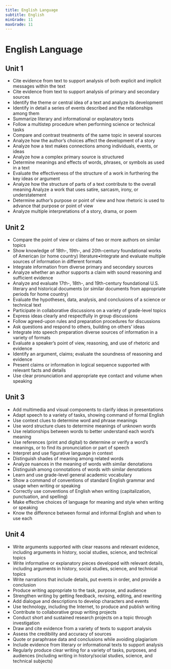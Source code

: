 ```yaml
---
title: English Language
subtitle: English
minGrade: 11
maxGrade: 11
---
```

# English Language


## Unit 1
* Cite evidence from text to support analysis of both explicit and implicit messages within the text
* Cite evidence from text to support analysis of primary and secondary sources
* Identify the theme or central idea of a text and analyze its development
* Identify in detail a series of events described and the relationships among them
* Summarize literary and informational or explanatory texts
* Follow a multistep procedure when performing science or technical tasks
* Compare and contrast treatments of the same topic in several sources
* Analyze how the author’s choices affect the development of a story
* Analyze how a text makes connections among individuals, events, or ideas
* Analyze how a complex primary source is structured
* Determine meanings and effects of words, phrases, or symbols as used in a text
* Evaluate the effectiveness of the structure of a work in furthering the key ideas or argument
* Analyze how the structure of parts of a text contribute to the overall meaning Analyze a work that uses satire, sarcasm, irony, or understatement
* Determine author’s purpose or point of view and how rhetoric is used to advance that purpose or point of view
* Analyze multiple interpretations of a story, drama, or poem

## Unit 2
* Compare the point of view or claims of two or more authors on similar topics
* Show knowledge of 18th-, 19th-, and 20th-century foundational works of American (or home country) literature•Integrate and evaluate multiple sources of information in different formats
* Integrate information from diverse primary and secondary sources
* Analyze whether an author supports a claim with sound reasoning and sufficient evidence
* Analyze and evaluate 17th-, 18th-, and 19th-century foundational U.S. literary and historical documents (or similar documents from appropriate periods for home country)
* Evaluate the hypotheses, data, analysis, and conclusions of a science or technical text
* Participate in collaborative discussions on a variety of grade-level topics
* Express ideas clearly and respectfully in group discussions
* Follow agreed-upon rules and preparation procedures for discussions
* Ask questions and respond to others, building on others’ ideas
* Integrate into speech preparation diverse sources of information in a variety of formats
* Evaluate a speaker’s point of view, reasoning, and use of rhetoric and evidence
* Identify an argument, claims; evaluate the soundness of reasoning and evidence
* Present claims or information in logical sequence supported with relevant facts and details
* Use clear pronunciation and appropriate eye contact and volume when speaking

## Unit 3
* Add multimedia and visual components to clarify ideas in presentations
* Adapt speech to a variety of tasks, showing command of formal English
* Use context clues to determine word and phrase meanings
* Use word structure clues to determine meanings of unknown words
* Use relationships between words to better understand each word’s meaning
* Use references (print and digital) to determine or verify a word’s meanings, or to find its pronunciation or part of speech
* Interpret and use figurative language in context
* Distinguish shades of meaning among related words
* Analyze nuances in the meaning of words with similar denotations
* Distinguish among connotations of words with similar denotations
* Learn and use grade-level general academic vocabulary
* Show a command of conventions of standard English grammar and usage when writing or speaking
* Correctly use conventions of English when writing (capitalization, punctuation, and spelling)
* Make effective choices of language for meaning and style when writing or speaking
* Know the difference between formal and informal English and when to use each

## Unit 4
* Write arguments supported with clear reasons and relevant evidence, including arguments in history, social studies, science, and technical topics
* Write informative or explanatory pieces developed with relevant details, including arguments in history, social studies, science, and technical topics
* Write narrations that include details, put events in order, and provide a conclusion
* Produce writing appropriate to the task, purpose, and audience
* Strengthen writing by getting feedback, revising, editing, and rewriting
* Add dialogue and descriptions to develop characters and events
* Use technology, including the Internet, to produce and publish writing
* Contribute to collaborative group writing projects
* Conduct short and sustained research projects on a topic through investigation
* Draw and cite evidence from a variety of texts to support analysis
* Assess the credibility and accuracy of sources
* Quote or paraphrase data and conclusions while avoiding plagiarism
* Include evidence from literary or informational texts to support analysis
* Regularly produce clear writing for a variety of tasks, purposes, and audiences (including writing in history/social studies, science, and technical subjects)